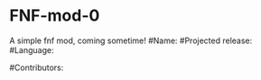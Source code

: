 # FNF-mod-0
A simple fnf mod, coming sometime!
#Name: 
#Projected release:
#Language:

#Contributors:
